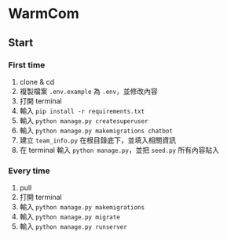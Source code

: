 # WarmCom

## Start
### First time
1. clone & cd
2. 複製檔案 `.env.example` 為 `.env`，並修改內容
3. 打開 terminal
4. 輸入 `pip install -r requirements.txt`
5. 輸入 `python manage.py createsuperuser`
6. 輸入 `python manage.py makemigrations chatbot`
7. 建立 `team_info.py` 在根目錄底下，並填入相關資訊
8. 在 terminal 輸入 `python manage.py`，並把 `seed.py` 所有內容貼入

### Every time
1. pull
2. 打開 terminal
3. 輸入 `python manage.py makemigrations`
4. 輸入 `python manage.py migrate`
5. 輸入 `python manage.py runserver`
